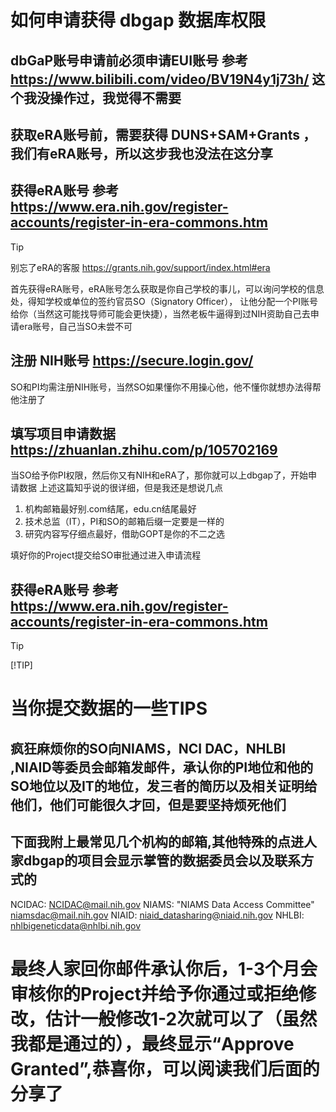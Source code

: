 # 如何申请获得 dbgap 数据库权限 

## dbGaP账号申请前必须申请EUI账号   参考 https://www.bilibili.com/video/BV19N4y1j73h/ 这个我没操作过，我觉得不需要

## 获取eRA账号前，需要获得 DUNS+SAM+Grants ，我们有eRA账号，所以这步我也没法在这分享

##  获得eRA账号 参考 https://www.era.nih.gov/register-accounts/register-in-era-commons.htm
> [!TIP]
> 别忘了eRA的客服 https://grants.nih.gov/support/index.html#era

首先获得eRA账号，eRA账号怎么获取是你自己学校的事儿，可以询问学校的信息处，得知学校或单位的签约官员SO（Signatory Officer），
让他分配一个PI账号给你（当然这可能找导师可能会更快捷），当然老板牛逼得到过NIH资助自己去申请era账号，自己当SO未尝不可


## 注册 NIH账号  https://secure.login.gov/
SO和PI均需注册NIH账号，当然SO如果懂你不用操心他，他不懂你就想办法得帮他注册了


## 填写项目申请数据 https://zhuanlan.zhihu.com/p/105702169
当SO给予你PI权限，然后你又有NIH和eRA了，那你就可以上dbgap了，开始申请数据
上述这篇知乎说的很详细，但是我还是想说几点

1. 机构邮箱最好别.com结尾，edu.cn结尾最好
2. 技术总监（IT），PI和SO的邮箱后缀一定要是一样的
3. 研究内容写仔细点最好，借助GOPT是你的不二之选

填好你的Project提交给SO审批通过进入申请流程

##  获得eRA账号 参考 https://www.era.nih.gov/register-accounts/register-in-era-commons.htm
> [!TIP]
> [!TIP]
# 当你提交数据的一些TIPS

## 疯狂麻烦你的SO向NIAMS，NCI DAC，NHLBI ,NIAID等委员会邮箱发邮件，承认你的PI地位和他的SO地位以及IT的地位，发三者的简历以及相关证明给他们，他们可能很久才回，但是要坚持烦死他们
## 下面我附上最常见几个机构的邮箱,其他特殊的点进人家dbgap的项目会显示掌管的数据委员会以及联系方式的
NCIDAC:  NCIDAC@mail.nih.gov
NIAMS: "NIAMS Data Access Committee" <niamsdac@mail.nih.gov>
NIAID: niaid_datasharing@niaid.nih.gov
NHLBI:  nhlbigeneticdata@nhlbi.nih.gov


# 最终人家回你邮件承认你后，1-3个月会审核你的Project并给予你通过或拒绝修改，估计一般修改1-2次就可以了（虽然我都是通过的），最终显示“Approve Granted”,恭喜你，可以阅读我们后面的分享了


